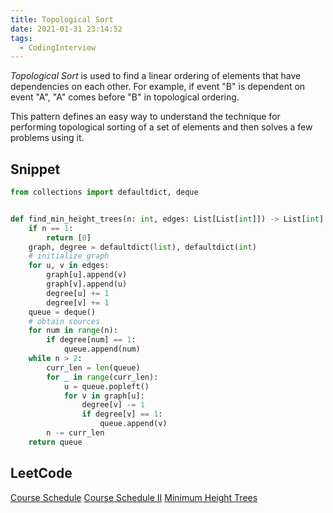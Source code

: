 ```yaml
---
title: Topological Sort
date: 2021-01-31 23:14:52
tags:
  - CodingInterview
---
```

_Topological Sort_ is used to find a linear ordering of elements that have dependencies on each other. For example, if event "B" is dependent on event "A", "A" comes before "B" in topological ordering.

This pattern defines an easy way to understand the technique for performing topological sorting of a set of elements and then solves a few problems using it.

## Snippet
```python
from collections import defaultdict, deque


def find_min_height_trees(n: int, edges: List[List[int]]) -> List[int]:
    if n == 1:
        return [0]
    graph, degree = defaultdict(list), defaultdict(int)
    # initialize graph
    for u, v in edges:
        graph[u].append(v)
        graph[v].append(u)
        degree[u] += 1
        degree[v] += 1
    queue = deque()
    # obtain sources
    for num in range(n):
        if degree[num] == 1:
            queue.append(num)
    while n > 2:
        curr_len = len(queue)
        for _ in range(curr_len):
            u = queue.popleft()
            for v in graph[u]:
                degree[v] -= 1
                if degree[v] == 1:
                    queue.append(v)
        n -= curr_len
    return queue 
```

## LeetCode
[Course Schedule](https://leetcode.com/problems/course-schedule/)
[Course Schedule II](https://leetcode.com/problems/course-schedule-ii/)
[Minimum Height Trees](https://leetcode.com/problems/minimum-height-trees/)
